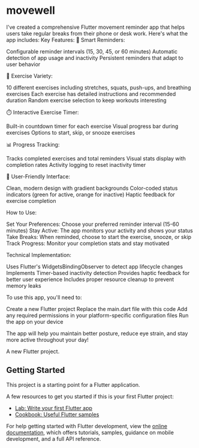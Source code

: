# movewell

I've created a comprehensive Flutter movement reminder app that helps users take regular breaks from their phone or desk work. Here's what the app includes:
Key Features:
🔔 Smart Reminders:

Configurable reminder intervals (15, 30, 45, or 60 minutes)
Automatic detection of app usage and inactivity
Persistent reminders that adapt to user behavior

💪 Exercise Variety:

10 different exercises including stretches, squats, push-ups, and breathing exercises
Each exercise has detailed instructions and recommended duration
Random exercise selection to keep workouts interesting

⏱️ Interactive Exercise Timer:

Built-in countdown timer for each exercise
Visual progress bar during exercises
Options to start, skip, or snooze exercises

📊 Progress Tracking:

Tracks completed exercises and total reminders
Visual stats display with completion rates
Activity logging to reset inactivity timer

🎨 User-Friendly Interface:

Clean, modern design with gradient backgrounds
Color-coded status indicators (green for active, orange for inactive)
Haptic feedback for exercise completion

How to Use:

Set Your Preferences: Choose your preferred reminder interval (15-60 minutes)
Stay Active: The app monitors your activity and shows your status
Take Breaks: When reminded, choose to start the exercise, snooze, or skip
Track Progress: Monitor your completion stats and stay motivated

Technical Implementation:

Uses Flutter's WidgetsBindingObserver to detect app lifecycle changes
Implements Timer-based inactivity detection
Provides haptic feedback for better user experience
Includes proper resource cleanup to prevent memory leaks

To use this app, you'll need to:

Create a new Flutter project
Replace the main.dart file with this code
Add any required permissions in your platform-specific configuration files
Run the app on your device

The app will help you maintain better posture, reduce eye strain, and stay more active throughout your day!

A new Flutter project.

## Getting Started

This project is a starting point for a Flutter application.

A few resources to get you started if this is your first Flutter project:

- [Lab: Write your first Flutter app](https://docs.flutter.dev/get-started/codelab)
- [Cookbook: Useful Flutter samples](https://docs.flutter.dev/cookbook)

For help getting started with Flutter development, view the
[online documentation](https://docs.flutter.dev/), which offers tutorials,
samples, guidance on mobile development, and a full API reference.
